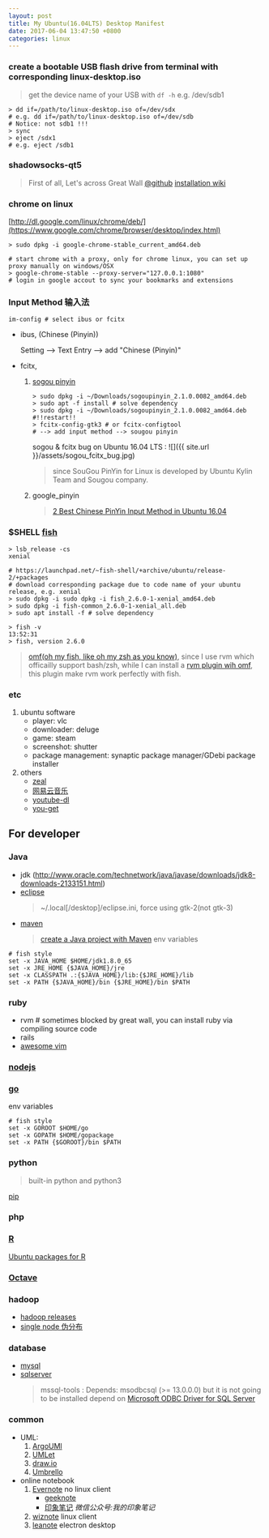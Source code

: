 ```yaml
---
layout: post
title: My Ubuntu(16.04LTS) Desktop Manifest
date: 2017-06-04 13:47:50 +0800
categories: linux
---
```


### create a bootable USB flash drive from terminal with corresponding linux-desktop.iso
> get the device name of your USB with `df -h`
> e.g. /dev/sdb1

``` shell
> dd if=/path/to/linux-desktop.iso of=/dev/sdx
# e.g. dd if=/path/to/linux-desktop.iso of=/dev/sdb
# Notice: not sdb1 !!!
> sync
> eject /sdx1 
# e.g. eject /sdb1
```

### shadowsocks-qt5
> First of all, Let's across Great Wall 
[@github](https://github.com/shadowsocks/shadowsocks-qt5)
[installation wiki](https://github.com/shadowsocks/shadowsocks-qt5/wiki/%E5%AE%89%E8%A3%85%E6%8C%87%E5%8D%97)

### chrome on linux 
[http://dl.google.com/linux/chrome/deb/](https://www.google.com/chrome/browser/desktop/index.html)

``` shell
> sudo dpkg -i google-chrome-stable_current_amd64.deb

# start chrome with a proxy, only for chrome linux, you can set up proxy manually on windows/OSX 
> google-chrome-stable --proxy-server="127.0.0.1:1080"
# login in google accout to sync your bookmarks and extensions
```

### Input Method 输入法

`im-config # select ibus or fcitx`

- ibus, (Chinese (Pinyin))

    Setting --> Text Entry --> add "Chinese (Pinyin)"
- fcitx, 
    1. [sogou pinyin](http://pinyin.sogou.com/linux/?r=pinyin)
        ``` shell
        > sudo dpkg -i ~/Downloads/sogoupinyin_2.1.0.0082_amd64.deb
        > sudo apt -f install # solve dependency
        > sudo dpkg -i ~/Downloads/sogoupinyin_2.1.0.0082_amd64.deb
        #!!restart!!
        > fcitx-config-gtk3 # or fcitx-configtool
        # --> add input method --> sougou pinyin
        ```

        sogou & fcitx bug on Ubuntu 16.04 LTS : ![]({{ site.url }}/assets/sogou_fcitx_bug.jpg)
        > since SouGou PinYin for Linux is developed by Ubuntu Kylin Team and Sougou company. 

    2. google_pinyin
    
        > [2 Best Chinese PinYin Input Method in Ubuntu 16.04](http://ubuntuhandbook.org/index.php/2016/07/2-best-chinese-pinyin-im-ubuntu-16-04/)
    
### $SHELL [fish](https://fishshell.com/)
``` shell
> lsb_release -cs
xenial

# https://launchpad.net/~fish-shell/+archive/ubuntu/release-2/+packages
# download corresponding package due to code name of your ubuntu release, e.g. xenial
> sudo dpkg -i sudo dpkg -i fish_2.6.0-1-xenial_amd64.deb
> sudo dpkg -i fish-common_2.6.0-1-xenial_all.deb
> sudo apt install -f # solve dependency

> fish -v                                                                                                                                           13:52:31
> fish, version 2.6.0
```
> [omf(oh my fish, like oh my zsh as you know)](https://github.com/oh-my-fish/oh-my-fish), since I use rvm which officailly support bash/zsh, while I can install a [rvm plugin wih omf](https://github.com/oh-my-fish/plugin-rvm), this plugin make rvm work perfectly with fish. 

### etc

1. ubuntu software
    - player: vlc
    - downloader: deluge
    - game: steam
    - screenshot: shutter
    - package management: synaptic package manager/GDebi package installer
2. others
    - [zeal](https://zealdocs.org/)
    - [网易云音乐](http://music.163.com/#/download)
    - [youtube-dl](https://github.com/rg3/youtube-dl)
    - [you-get](https://github.com/soimort/you-get)


## For developer

### Java

- jdk (http://www.oracle.com/technetwork/java/javase/downloads/jdk8-downloads-2133151.html)
- [eclipse](http://www.eclipse.org/downloads/eclipse-packages/)
    > ~/.local[/desktop]/eclipse.ini, force using gtk-2(not gtk-3)
- [maven](https://maven.apache.org/)
    > [create a Java project with Maven](http://www.mkyong.com/maven/how-to-create-a-java-project-with-maven/)
env variables

```
# fish style
set -x JAVA_HOME $HOME/jdk1.8.0_65
set -x JRE_HOME {$JAVA_HOME}/jre
set -x CLASSPATH .:{$JAVA_HOME}/lib:{$JRE_HOME}/lib
set -x PATH {$JAVA_HOME}/bin {$JRE_HOME}/bin $PATH
```

### ruby

- rvm # sometimes blocked by great wall, you can install ruby via compiling source code 
- rails
- [awesome vim](https://github.com/genghuiluo/vimrc)

### [nodejs](https://nodejs.org/en/)

### [go](http://golangtc.com/download)

env variables
```
# fish style
set -x GOROOT $HOME/go
set -x GOPATH $HOME/gopackage
set -x PATH {$GOROOT}/bin $PATH
```

### python
> built-in python and python3

[pip](http://idroot.net/tutorials/how-to-install-pip-on-ubuntu-14-04/)


### php

### [R](https://www.r-project.org/)

[Ubuntu packages for R](https://cran.r-project.org/bin/linux/ubuntu/README)

### [Octave](https://www.gnu.org/software/octave/#install)

### hadoop

- [hadoop releases](http://hadoop.apache.org/releases.html)
- [single node 伪分布](http://hadoop.apache.org/docs/r2.7.2/hadoop-project-dist/hadoop-common/SingleCluster.html)

### database

- [mysql](http://wiki.ubuntu.org.cn/MySQL%E5%AE%89%E8%A3%85%E6%8C%87%E5%8D%97)
- [sqlserver](https://docs.microsoft.com/zh-cn/sql/linux/sql-server-linux-setup-ubuntu)
    > mssql-tools : Depends: msodbcsql (>= 13.0.0.0) but it is not going to be installed depend on [Microsoft ODBC Driver for SQL Server](https://msdn.microsoft.com/zh-cn/library/hh568454(v=sql.110).aspx)

### common

- UML: 
    1. [ArgoUMl](http://argouml.tigris.org/)
    2. [UMLet](http://www.umlet.com/)
    3. [draw.io](https://www.draw.io/)
    4. [Umbrello](https://umbrello.kde.org/installation.php)
- online notebook
    1. [Evernote](https://www.evernote.com) no linux client
        - [geeknote](http://geeknote.me/documentation/)
        - [印象笔记](https://app.yinxiang.com/) _微信公众号:我的印象笔记_
    2. [wiznote](http://www.wiz.cn/) linux client
    3. [leanote](https://github.com/leanote/leanote) electron desktop



